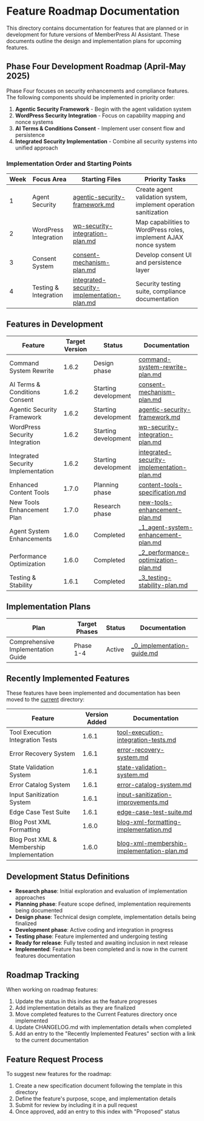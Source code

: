 # Feature Roadmap Documentation

This directory contains documentation for features that are planned or in development for future versions of MemberPress AI Assistant. These documents outline the design and implementation plans for upcoming features.

## Phase Four Development Roadmap (April-May 2025)

Phase Four focuses on security enhancements and compliance features. The following components should be implemented in priority order:

1. **Agentic Security Framework** - Begin with the agent validation system
2. **WordPress Security Integration** - Focus on capability mapping and nonce systems  
3. **AI Terms & Conditions Consent** - Implement user consent flow and persistence
4. **Integrated Security Implementation** - Combine all security systems into unified approach

### Implementation Order and Starting Points

| Week | Focus Area | Starting Files | Priority Tasks |
|------|------------|----------------|----------------|
| 1 | Agent Security | [agentic-security-framework.md](agentic-security-framework.md) | Create agent validation system, implement operation sanitization |
| 2 | WordPress Integration | [wp-security-integration-plan.md](wp-security-integration-plan.md) | Map capabilities to WordPress roles, implement AJAX nonce system |
| 3 | Consent System | [consent-mechanism-plan.md](consent-mechanism-plan.md) | Develop consent UI and persistence layer |
| 4 | Testing & Integration | [integrated-security-implementation-plan.md](integrated-security-implementation-plan.md) | Security testing suite, compliance documentation |

## Features in Development

| Feature | Target Version | Status | Documentation |
|---------|---------------|--------|--------------|
| Command System Rewrite | 1.6.2 | Design phase | [command-system-rewrite-plan.md](../current/feature-plans/command-system-rewrite-plan.md) |
| AI Terms & Conditions Consent | 1.6.2 | Starting development | [consent-mechanism-plan.md](consent-mechanism-plan.md) |
| Agentic Security Framework | 1.6.2 | Starting development | [agentic-security-framework.md](agentic-security-framework.md) |
| WordPress Security Integration | 1.6.2 | Starting development | [wp-security-integration-plan.md](wp-security-integration-plan.md) |
| Integrated Security Implementation | 1.6.2 | Starting development | [integrated-security-implementation-plan.md](integrated-security-implementation-plan.md) |
| Enhanced Content Tools | 1.7.0 | Planning phase | [content-tools-specification.md](content-tools-specification.md) |
| New Tools Enhancement Plan | 1.7.0 | Research phase | [new-tools-enhancement-plan.md](new-tools-enhancement-plan.md) |
| Agent System Enhancements | 1.6.0 | Completed | [_1_agent-system-enhancement-plan.md](./_1_agent-system-enhancement-plan.md) |
| Performance Optimization | 1.6.0 | Completed | [_2_performance-optimization-plan.md](./_2_performance-optimization-plan.md) |
| Testing & Stability | 1.6.1 | Completed | [_3_testing-stability-plan.md](./_3_testing-stability-plan.md) |

## Implementation Plans

| Plan | Target Phases | Status | Documentation |
|------|--------------|--------|--------------|
| Comprehensive Implementation Guide | Phase 1-4 | Active | [_0_implementation-guide.md](./_0_implementation-guide.md) |

## Recently Implemented Features

These features have been implemented and documentation has been moved to the [current](../current/) directory:

| Feature | Version Added | Documentation |
|---------|--------------|--------------|
| Tool Execution Integration Tests | 1.6.1 | [tool-execution-integration-tests.md](../current/test-system/tool-execution-integration-tests.md) |
| Error Recovery System | 1.6.1 | [error-recovery-system.md](../current/error-system/error-recovery-system.md) |
| State Validation System | 1.6.1 | [state-validation-system.md](../current/error-system/state-validation-system.md) |
| Error Catalog System | 1.6.1 | [error-catalog-system.md](../current/error-system/error-catalog-system.md) |
| Input Sanitization System | 1.6.1 | [input-sanitization-improvements.md](../current/error-system/input-sanitization-improvements.md) |
| Edge Case Test Suite | 1.6.1 | [edge-case-test-suite.md](../current/test-system/edge-case-test-suite.md) |
| Blog Post XML Formatting | 1.6.0 | [blog-xml-formatting-implementation.md](../current/content-system/blog-xml-formatting-implementation.md) |
| Blog Post XML & Membership Implementation | 1.6.0 | [blog-xml-membership-implementation-plan.md](../current/content-system/blog-xml-membership-implementation-plan.md) |

## Development Status Definitions

- **Research phase**: Initial exploration and evaluation of implementation approaches
- **Planning phase**: Feature scope defined, implementation requirements being documented
- **Design phase**: Technical design complete, implementation details being finalized
- **Development phase**: Active coding and integration in progress
- **Testing phase**: Feature implemented and undergoing testing
- **Ready for release**: Fully tested and awaiting inclusion in next release
- **Implemented**: Feature has been completed and is now in the current features documentation

## Roadmap Tracking

When working on roadmap features:

1. Update the status in this index as the feature progresses
2. Add implementation details as they are finalized
3. Move completed features to the Current Features directory once implemented
4. Update CHANGELOG.md with implementation details when completed
5. Add an entry to the "Recently Implemented Features" section with a link to the current documentation

## Feature Request Process

To suggest new features for the roadmap:

1. Create a new specification document following the template in this directory
2. Define the feature's purpose, scope, and implementation details
3. Submit for review by including it in a pull request
4. Once approved, add an entry to this index with "Proposed" status